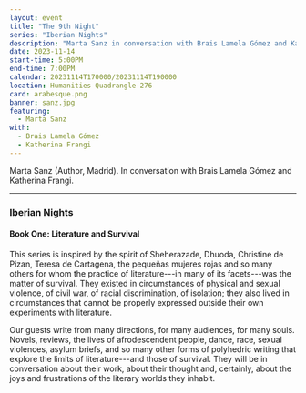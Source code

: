 ```yaml
---
layout: event
title: "The 9th Night"
series: "Iberian Nights"
description: "Marta Sanz in conversation with Brais Lamela Gómez and Katherina Frangi."
date: 2023-11-14
start-time: 5:00PM
end-time: 7:00PM
calendar: 20231114T170000/20231114T190000
location: Humanities Quadrangle 276
card: arabesque.png
banner: sanz.jpg
featuring:
  - Marta Sanz
with:
  - Brais Lamela Gómez
  - Katherina Frangi
---
```


Marta Sanz (Author, Madrid). In conversation with Brais Lamela Gómez and Katherina Frangi.

---

### Iberian Nights

#### Book One: Literature and Survival

This series is inspired by the spirit of Sheherazade, Dhuoda, Christine de Pizan, Teresa de Cartagena, the pequeñas mujeres rojas and so many others for whom the practice of literature---in many of its facets---was the matter of survival. They existed in circumstances of physical and sexual violence, of civil war, of racial discrimination, of isolation; they also lived in circumstances that cannot be properly expressed outside their own experiments with literature.

Our guests write from many directions, for many audiences, for many souls. Novels, reviews, the lives of afrodescendent people, dance, race, sexual violences, asylum briefs, and so many other forms of polyhedric writing that explore the limits of literature---and those of survival. They will be in conversation about their work, about their thought and, certainly, about the joys and frustrations of the literary worlds they inhabit.
